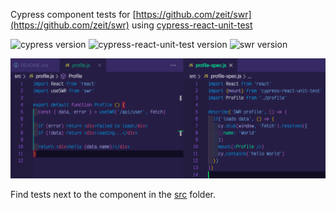 Cypress component tests for [https://github.com/zeit/swr](https://github.com/zeit/swr) using [cypress-react-unit-test](https://github.com/bahmutov/cypress-react-unit-test)

![cypress version](https://img.shields.io/badge/cypress-5.4.0-brightgreen) ![cypress-react-unit-test version](https://img.shields.io/badge/cypress--react--unit--test-4.16.4-brightgreen) ![swr version](https://img.shields.io/badge/swr-0.3.5-brightgreen)

![Test code](images/test-code.png)

Find tests next to the component in the [src](src) folder.
